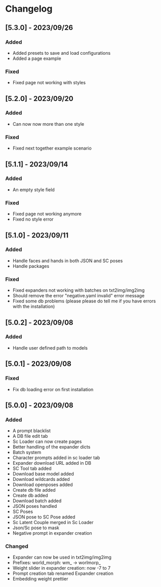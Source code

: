 # Changelog

## [5.3.0] - 2023/09/26
### Added
 - Added presets to save and load configurations
 - Added a page example

### Fixed
 - Fixed page not working with styles

## [5.2.0] - 2023/09/20
### Added
 - Can now now more than one style

### Fixed
 - Fixed next together example scenario

## [5.1.1] - 2023/09/14
### Added
 - An empty style field

### Fixed
 - Fixed page not working anymore
 - Fixed no style error

## [5.1.0] - 2023/09/11
### Added
 - Handle faces and hands in both JSON and SC poses
 - Handle packages

### Fixed
 - Fixed expanders not working with batches on txt2img/img2img
 - Should remove the error "negative.yaml invalid" error message
 - Fixed some db problems (please please do tell me if you have errors with the installation)

## [5.0.2] - 2023/09/08
### Added
 - Handle user defined path to models

## [5.0.1] - 2023/09/08
### Fixed
 - Fix db loading error on first installation

## [5.0.0] - 2023/09/08
### Added
 - A prompt blacklist
 - A DB file edit tab
 - Sc Loader can now create pages
 - Better handling of the expander dicts
 - Batch system
 - Character prompts added in sc loader tab
 - Expander download URL added in DB
 - SC Tool tab added
 - Download base model added
 - Download wildcards added
 - Download openposes added
 - Create db file added
 - Create db added
 - Download batch added
 - JSON poses handled
 - SC Poses
 - JSON pose to SC Pose added
 - Sc Latent Couple merged in Sc Loader
 - Json/Sc pose to mask
 - Negative prompt in expander creation

### Changed
 - Expander can now be used in txt2img/img2img
 - Prefixes: world_morph: wm_ -> worlmorp_
 - Weight slider in expander creation: now -7 to 7
 - Prompt creation tab renamed Expander creation
 - Embedding weight prettier
